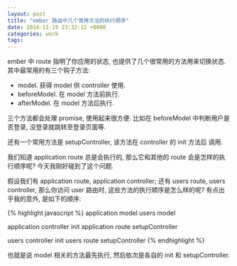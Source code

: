 ```yaml
---
layout: post
title: "ember 路由中几个常用方法的执行顺序"
date: 2014-11-19 23:32:12 +0800
categories: work
tags:
---
```


ember 中 route 指明了你应用的状态, 也提供了几个很常用的方法用来切换状态. 其中最常用的有三个钩子方法:

- model.  获得 model 供 controller 使用.  
- beforeModel. 在 model 方法前执行.
- afterModel. 在 model 方法后执行.

三个方法都会处理 promise, 使用起来很方便. 比如在 beforeModel 中判断用户是否登录, 没登录就跳转至登录页面等.

还有一个常用方法是 setupController, 该方法在 controller 的 init 方法后 调用.

我们知道 application route 总是会执行的, 那么它和其他的 route 会是怎样的执行顺序呢? 今天我刚好碰到了这个问题.

假设我们有 application route, application controller; 还有 users route, users controller, 那么你访问 user
路由时, 这些方法的执行顺序是怎么样的呢? 有点出乎我的意外, 是如下的顺序:

{% highlight javascript %}
application model
users model 

application controller init
application route setupController

users controller init
users route setupController 
{% endhighlight %}

也就是说 model 相关的方法最先执行, 然后依次是各自的 init 和 setupController.